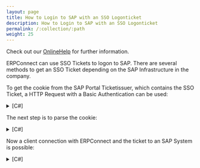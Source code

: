 ```yaml
---
layout: page
title: How to Login to SAP with an SSO Logonticket
description: How to Login to SAP with an SSO Logonticket
permalink: /:collection/:path
weight: 25
---
```


Check out our [OnlineHelp](https://help.theobald-software.com/en/) for further information.

ERPConnect can use SSO Tickets to logon to SAP. There are several methods to get an SSO Ticket depending on the SAP Infrastructure in the company.

 To get the cookie from the SAP Portal Ticketissuer, which contains the SSO Ticket, a HTTP Request with a Basic Authentication can be used:

<details>
<summary>[C#]</summary>
{% highlight csharp %}
string rfcHost = "sapserver";
string rfcClient = "000";
int rfcSystemNumber = 00;
string portalUrl = "http://sapserver:50000/irj/portal";
string user = "J2EE_ADMIN";
string password = "PWD";
string cookie, ticket;
cookie = RetrieveCookieBasic(portalUrl, user, password);
static string RetrieveCookieBasic(string portalUrl, string user, string password)
{<br> 
HttpWebRequest httpWebRequest = (HttpWebRequest)HttpWebRequest.Create(portalUrl);
string userAndPass = user + ":" + password;
byte[] codepoints = Encoding.UTF8.GetBytes(userAndPass);
string base64 = Convert.ToBase64String(codepoints);
httpWebRequest.Headers[HttpRequestHeader.Authorization] = "Basic " + base64;
using (WebResponse webResponse = httpWebRequest.GetResponse())
{<br>
cookie =  webResponse.Headers[HttpResponseHeader.SetCookie];
}
}
{% endhighlight %}
</details>

The next step is to parse the cookie:

<details>
<summary>[C#]</summary>
{% highlight csharp %}
ticket = ParseCookie(cookie);
static string ParseCookie(string cookie){
Match match = Regex.Match(
cookie,
"MYSAPSSO2=([a-z0-9%]+);",
RegexOptions.Compiled | RegexOptions.IgnoreCase);
return match.Groups[1].Captures[0].Value;}
{% endhighlight %}
</details>

Now a client connection with ERPConnect and the ticket  to an SAP System  is possible:

<details>
<summary>[C#]</summary>
{% highlight csharp %}
using (R3Connection r3Connection =new R3Connection()
{
Host = rfcHost, Client = rfcClient,
Language = "EN", 
SystemNumber = rfcSystemNumber
}
)
{
 r3Connection.OpenSSO(ticket);
ReadTable readTable = new ReadTable(r3Connection);
 readTable.TableName = "USR01";
 readTable.WhereClause = "BNAME = SY-UNAME";
 Console.WriteLine("Reading USR01...");
 readTable.Run();
 Console.WriteLine("SAP user is " + readTable.Result.Rows[0]["BNAME"]);
 }
{% endhighlight %}
</details>
